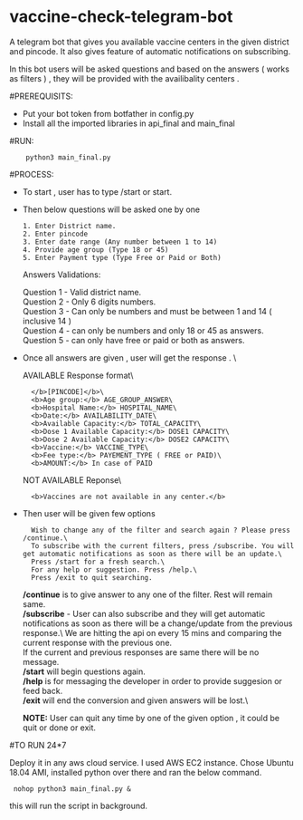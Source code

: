 # vaccine-check-telegram-bot
A telegram bot that gives you available vaccine centers in the given district and pincode. It also gives feature of automatic notifications on subscribing.

In this bot users will be asked questions and based on the answers ( works as filters ) , they will be provided with the availibality centers .

#PREREQUISITS:

  - Put your bot token from botfather in config.py
  - Install all the imported libraries in api_final and main_final
 
#RUN:

        python3 main_final.py

#PROCESS:
  - To start , user has to type /start or start.
  - Then below questions will be asked one by one

        1. Enter District name.
        2. Enter pincode
        3. Enter date range (Any number between 1 to 14)
        4. Provide age group (Type 18 or 45)
        5. Enter Payment type (Type Free or Paid or Both)
 
    Answers Validations:
    
      Question 1 -  Valid district name.\
      Question 2 -  Only 6 digits numbers.\
      Question 3 -  Can only be numbers and must be between 1 and 14 ( inclusive 14 )\
      Question 4 -  can only be numbers and only 18 or 45 as answers.\
      Question 5 -  can only have free or paid or both as answers.          
      

  - Once all answers are given , user will get the response . \
    
       AVAILABLE Response format\
         
          </b>[PINCODE]</b>\
          <b>Age group:</b> AGE_GROUP_ANSWER\
          <b>Hospital Name:</b> HOSPITAL_NAME\
          <b>Date:</b> AVAILABILITY_DATE\
          <b>Available Capacity:</b> TOTAL_CAPACITY\
          <b>Dose 1 Available Capacity:</b> DOSE1 CAPACITY\
          <b>Dose 2 Available Capacity:</b> DOSE2 CAPACITY\
          <b>Vaccine:</b> VACCINE_TYPE\
          <b>Fee type:</b> PAYEMENT_TYPE ( FREE or PAID)\
          <b>AMOUNT:</b> In case of PAID

     NOT AVAILABLE Reponse\
       
          <b>Vaccines are not available in any center.</b>

  - Then user will be given few options
      
          Wish to change any of the filter and search again ? Please press /continue.\
          To subscribe with the current filters, press /subscribe. You will get automatic notifications as soon as there will be an update.\       
          Press /start for a fresh search.\
          For any help or suggestion. Press /help.\
          Press /exit to quit searching.
          
      <b>/continue</b> is to give answer to any one of the filter. Rest will remain same.\
      <b>/subscribe</b> - User can also subscribe and they will get automatic notifications as soon as there will be a change/update from the previous response.\ 
              We are hitting the api on every 15 mins and comparing the current response with the previous one.\
              If the current and previous responses are same there will be no message.\
      <b>/start</b> will begin questions again.\
      <b>/help</b> is for messaging the developer in order to provide suggesion or feed back.\
      <b>/exit</b> will end the conversion and given answers will be lost.\
  
    <b>NOTE:</b> User can quit any time by one of the given option , it could be quit or done or exit.

#TO RUN 24*7
  
   Deploy it in any aws cloud service. I used AWS EC2 instance. Chose Ubuntu 18.04 AMI, installed python over there and ran the below command.
   
     nohop python3 main_final.py &
   
   this will run the script in background.
    
